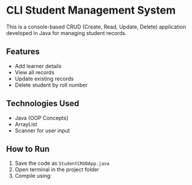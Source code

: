 # CLI Student Management System

This is a console-based CRUD (Create, Read, Update, Delete) application developed in Java for managing student records.

## Features
- Add learner details
- View all records
- Update existing records
- Delete student by roll number

## Technologies Used
- Java (OOP Concepts)
- ArrayList
- Scanner for user input

## How to Run
1. Save the code as `StudentCRUDApp.java`
2. Open terminal in the project folder
3. Compile using:
